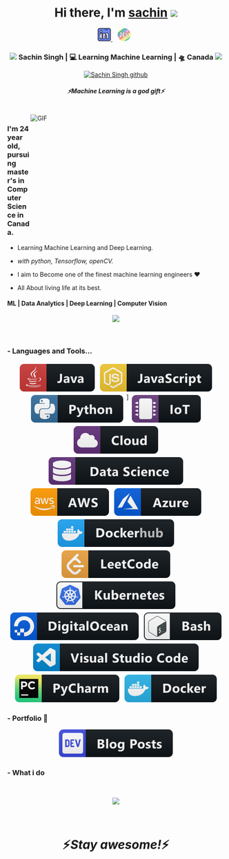 <div align="center">
   <h1>Hi there, I'm <a href="https://sachinsingh.me">sachin</a> <img src="https://media.giphy.com/media/hvRJCLFzcasrR4ia7z/giphy.gif" width="25px"> </h1>
   
   
</div>

<p align='center'>
   <a href="https://www.linkedin.com/in/sachin-singh-ab0348173/"><img height="30" src="https://raw.githubusercontent.com/Sachinlu/Sachinlu/master/linkedin.png?raw=true">  </a>&nbsp;&nbsp;
  <a href="https://sachinsingh.me"><img height="30" src="https://raw.githubusercontent.com/Sachinlu/Sachinlu/master/devto.png?raw=true"></a>&nbsp;&nbsp;
 </p>


<div align="center">
<h3><img src="https://media.giphy.com/media/WUlplcMpOCEmTGBtBW/giphy.gif" width="30"> Sachin Singh | 💻 Learning Machine Learning | 🛸 Canada <img src="https://media.giphy.com/media/WUlplcMpOCEmTGBtBW/giphy.gif" width="30"></h3>
</div>


<p align="center">
   <a href="https://badges.pufler.dev/visits/sachinlu/sachinlu"> <img alt="Sachin Singh github" src="https://badges.pufler.dev/visits/sachinlu/sachinlu"> </a>
 </p>
 
 <h5 align="center">
   <i>⚡️Machine Learning is a god gift⚡️</i>
  </h5>
 
 
<br />
<img align="right" height="270px" width="450px" alt="GIF" src="https://media.giphy.com/media/PvwNfTzHUX9y7ICxiF/giphy.gif" />
<p align="center">
  <h3> I'm 24 year old, pursuing master's in Computer Science in Canada.</h3>
</p>

 - Learning Machine Learning and Deep Learning.
 
 - <i>with python, Tensorflow, openCV.</i>
    
 - I aim to Become one of the finest machine learning engineers :heart:
 
 - All About living life at its best.
 
 <p align="center">
  <h4> ML | Data Analytics | Deep Learning | Computer Vision </h4>
   </p>




<!--  -->

<p align="center" >
<a href="https://github.com/Sachinlu/github-readme-stats"> 
    <img  src="https://github-readme-stats.vercel.app/api?username=Sachinlu&&show_icons=true&theme=highcontrast"/>
  </a>

</p>

<br />

### - Languages and Tools...

<p align="center">
  <!-- For more icons please follow  https://github.com/MikeCodesDotNET/ColoredBadges -->
  <img src="https://raw.githubusercontent.com/Sachinlu/Sachinlu/master/svg/dev/languages/java.svg" alt="java" style="vertical-align:top; margin:4px">    
  <img src="https://raw.githubusercontent.com/Sachinlu/Sachinlu/master/svg/dev/languages/js.svg" alt="js" style="vertical-align:top; margin:4px">
  <img src="https://raw.githubusercontent.com/Sachinlu/Sachinlu/master/svg/dev/languages/python.svg" alt="python" style="vertical-align:top; margin:4px">
]  <img src="https://raw.githubusercontent.com/Sachinlu/Sachinlu/master/svg/dev/misc/iot.svg" alt="iot" style="vertical-align:top; margin:4px">
  <img src="https://raw.githubusercontent.com/Sachinlu/Sachinlu/master/svg/dev/misc/cloud.svg" alt="cloud" style="vertical-align:top; margin:4px">
  <img src="https://raw.githubusercontent.com/Sachinlu/Sachinlu/master/svg/dev/misc/datascience.svg" alt="datascience" style="vertical-align:top; margin:4px">
  <img src="https://raw.githubusercontent.com/Sachinlu/Sachinlu/master/svg/dev/services/aws.svg" alt="aws" style="vertical-align:top; margin:4px">
  <img src="https://raw.githubusercontent.com/Sachinlu/Sachinlu/master/svg/dev/services/azure.svg" alt="azure" style="vertical-align:top; margin:4px">
  <img src="https://raw.githubusercontent.com/Sachinlu/Sachinlu/master/svg/dev/services/dockerhub.svg" alt="dockerhub" style="vertical-align:top; margin:4px">
  <img src="https://raw.githubusercontent.com/Sachinlu/Sachinlu/master/svg/dev/services/leetcode.svg" alt="leetcode" style="vertical-align:top; margin:4px">
  <img src="https://raw.githubusercontent.com/Sachinlu/Sachinlu/master/svg/dev/services/kubernetes.svg" alt="kubernetes" style="vertical-align:top; margin:4px">
  <img src="https://raw.githubusercontent.com/Sachinlu/Sachinlu/master/svg/dev/services/digitalocean.svg" alt="digitalocean" style="vertical-align:top; margin:4px">
  <img src="https://raw.githubusercontent.com/Sachinlu/Sachinlu/master/svg/dev/tools/bash.svg" alt="bash" style="vertical-align:top; margin:4px">
  <img src="https://raw.githubusercontent.com/Sachinlu/Sachinlu/master/svg/dev/tools/visualstudio_code.svg" alt="vscode" style="vertical-align:top; margin:4px">
  <img src="https://raw.githubusercontent.com/Sachinlu/Sachinlu/master/svg/dev/tools/jetbrains_pycharm.svg" alt="pycharm" style="vertical-align:top; margin:4px">
  <img src="https://raw.githubusercontent.com/Sachinlu/Sachinlu/master/svg/dev/tools/docker.svg" alt="docker" style="vertical-align:top; margin:4px">
</p>

### - Portfolio 🌱

<p align="center">
  <a href="https://sachinsingh.me">
    <img src="https://raw.githubusercontent.com/Sachinlu/Sachinlu/master/svg/blogs/devto.svg"> 
  </a>
</p>


 ### - What i do

<br />

<p align="center">
   <img src="https://media.giphy.com/media/3oFzlVJAzNUDwvpcc0/giphy.gif" />
   </p>
   
   
<br />

<h1 align='center'>⚡️<i>Stay awesome!</i>⚡️</h1>
